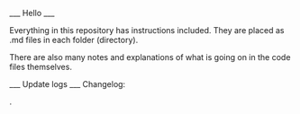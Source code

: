 ___ Hello ___

Everything in this repository has instructions included. They are placed as .md files in each folder (directory).

There are also many notes and explanations of what is going on in the code files themselves.

___ Update logs ___
Changelog:

.
